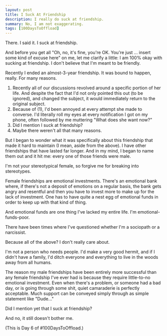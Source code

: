 ```yaml
---
layout: post
title: I Suck At Friendship
description: I really do suck at friendship.
summary: No, I am not exaggerating.
tags: [100DaysToOffload]
---
```


There. I said it. I suck at friendship.

And before you get all "Oh, no, it's fine, you're OK. You're just ... insert some kind of excuse here" on me, let me clarify a little: I am 100% okay with sucking at friendship. I don't believe that I'm meant to be friendly.

Recently I ended an almost-3-year friendship. It was bound to happen, really. For many reasons.

1. Recently all of our discussions revolved around a specific portion of her life. And despite the fact that I'd not only pointed this out (to be ignored), and changed the subject, it would immediately return to the original subject.
2. Because of (1), I'd been annoyed at every attempt she made to converse. I'd literally roll my eyes at every notification I got on my phone, often followed by me muttering "What does she want now?"
3. Did I mention I suck at friendship?
4. Maybe there weren't all that many reasons.

But I began to wonder what it was specifically about this friendship that made it hard to maintain (I mean, aside from the above). I have other friendships that have lasted far longer. And in my mind, I began to name them out and it hit me: every one of those friends were male.

I'm not your stereotypical female, so forgive me for breaking into stereotypes.

Female friendships are emotional investments. There's an emotional bank where, if there's not a deposit of emotions on a regular basis, the bank gets angry and resentful and then you have to invest more to make up for the lack of investment. One has to have quite a nest egg of emotional funds in order to keep up with that kind of thing.

And emotional funds are one thing I've lacked my entire life. I'm emotional-funds-poor.

There have been times where I've questioned whether I'm a sociopath or a narcissist.

Because all of the above? I don't really care about.

I'm not a person who needs people. I'd make a very good hermit, and if I didn't have a family, I'd ditch everyone and everything to live in the woods away from all humans.

The reason my male friendships have been entirely more successful than any female friendship I've ever had is because they require little-to-no emotional investment. Even when there's a problem, or someone had a bad day, or is going through some shit, quiet camaraderie is perfectly acceptable. Much support can be conveyed simply through as simple statement like "Dude..."

Did I mention yet that I suck at friendship?

And no, it still doesn't bother me.

(This is Day 6 of #100DaysToOffload.)
